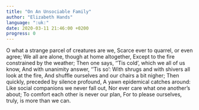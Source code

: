 ```yaml
---
title: "On An Unsociable Family"
author: "Elizabeth Hands"
language: ":uk:"
date: 2020-03-11 21:46:00 +0200
progress: 0
---
```

O what a strange parcel of creatures are we,
Scarce ever to quarrel, or even agree;
We all are alone, though at home altogether,
Except to the fire constrained by the weather;
Then one says, ‘’Tis cold’, which we all of us know,
And with unanimity answer, ‘’Tis so’:
With shrugs and with shivers all look at the fire,
And shuffle ourselves and our chairs a bit nigher;
Then quickly, preceded by silence profound,
A yawn epidemical catches around:
Like social companions we never fall out,
Nor ever care what one another’s about;
To comfort each other is never our plan,
For to please ourselves, truly, is more than we can.
